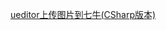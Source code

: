 [ueditor上传图片到七牛(CSharp版本) ](http://blog.chenxu.me/post/detail?id=33e8c08c-9602-4b3f-af7f-01abeadc3f19)

